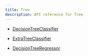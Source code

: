 ```yaml
---
title: Tree
description: API reference for Tree
---
```


- [DecisionTreeClassifier](decisionTreeClassifier.md)

- [ExtraTreeClassifier](extraTreeClassifier.md)

- [DecisionTreeRegressor](decisionTreeRegressor.md)
